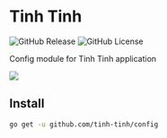 # Tinh Tinh

<div>
<img alt="GitHub Release" src="https://img.shields.io/github/v/release/tinh-tinh/config">
<img alt="GitHub License" src="https://img.shields.io/github/license/tinh-tinh/config">
</div>

Config module for Tinh Tinh application

![](https://avatars.githubusercontent.com/u/178628733?s=400&u=2a8230486a43595a03a6f9f204e54a0046ce0cc4&v=4)

## Install

```bash
go get -u github.com/tinh-tinh/config
```
